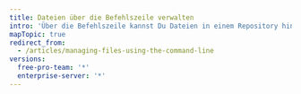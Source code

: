```yaml
---
title: Dateien über die Befehlszeile verwalten
intro: 'Über die Befehlszeile kannst Du Dateien in einem Repository hinzufügen, umbenennen und verschieben.'
mapTopic: true
redirect_from:
  - /articles/managing-files-using-the-command-line
versions:
  free-pro-team: '*'
  enterprise-server: '*'
---
```


